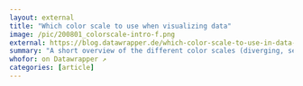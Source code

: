 ```yaml
---
layout: external
title: "Which color scale to use when visualizing data"
image: /pic/200801_colorscale-intro-f.png
external: https://blog.datawrapper.de/which-color-scale-to-use-in-data-vis/
summary: "A short overview of the different color scales (diverging, sequential, categorical) that you can use to visualize your data."
whofor: on Datawrapper ↗
categories: [article]
---
```

